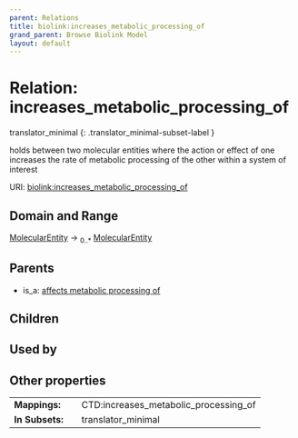 ```yaml
---
parent: Relations
title: biolink:increases_metabolic_processing_of
grand_parent: Browse Biolink Model
layout: default
---
```


# Relation: increases_metabolic_processing_of

translator_minimal
{: .translator_minimal-subset-label }


holds between two molecular entities where the action or effect of one increases the rate of metabolic processing of the other within a system of interest

URI: [biolink:increases_metabolic_processing_of](https://w3id.org/biolink/vocab/increases_metabolic_processing_of)

## Domain and Range

[MolecularEntity](MolecularEntity.md) ->  <sub>0..*</sub> [MolecularEntity](MolecularEntity.md)

## Parents

 *  is_a: [affects metabolic processing of](affects_metabolic_processing_of.md)

## Children


## Used by


## Other properties

|  |  |  |
| --- | --- | --- |
| **Mappings:** | | CTD:increases_metabolic_processing_of |
| **In Subsets:** | | translator_minimal |

